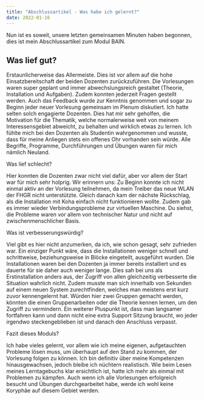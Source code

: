 ```yaml
---
title: "Abschlussartikel - Was habe ich gelernt?"
date: 2022-01-16
---
```


Nun ist es soweit, unsere letzten gemeinsamen Minuten haben begonnen, dies ist mein Abschlussartikel zum Modul BAIN. 

## Was lief gut?

Erstaunlicherweise das Allermeiste. Dies ist vor allem auf die hohe Einsatzbereitschaft der beiden Dozenten zurückzuführen. Die Vorlesungen waren super geplant und immer abwechslungsreich gestaltet (Theorie, Installation und Aufgaben). Zudem konnten jederzeit Fragen gestellt werden. Auch das Feedback wurde zur Kenntnis genommen und sogar zu Beginn jeder neuer Vorlesung gemeinsam im Plenum diskutiert. Ich hatte selten solch engagierte Dozenten. Dies hat mir sehr geholfen, die Motivation für die Thematik, welche normalerweise weit von meinem Interessensgebiet abweicht, zu behalten und wirklich etwas zu lernen. Ich fühlte mich bei den Dozenten als Studentin wahrgenommen und wusste, dass für meine Anliegen stets ein offenes Ohr vorhanden sein würde. Alle Begriffe, Programme, Durchführungen und Übungen waren für mich nämlich Neuland. 

Was lief schlecht?

Hier konnten die Dozenten zwar nicht viel dafür, aber vor allem der Start war für mich sehr holprig. Wir erinnern uns: Zu Beginn konnte ich nicht einmal aktiv an der Vorlesung teilnehmen, da mein Treiber das neue WLAN der FHGR nicht unterstützte. Gleich danach kam der nächste Rückschlag, als die Installation mit Koha einfach nicht funktionieren wollte. Zudem gab es immer wieder Verbindungsprobleme zur virtuellen Maschine. Du siehst, die Probleme waren vor allem von technischer Natur und nicht auf zwischenmenschlicher Basis. 

Was ist verbesserungswürdig?

Viel gibt es hier nicht anzumerken, da ich, wie schon gesagt, sehr zufrieden war. Ein einziger Punkt wäre, dass die Installationen weniger schnell und schrittweise, beziehungsweise in Blöcke eingeteilt, ausgeführt wurden. Die Installationen waren bei den Dozenten ja immer bereits installiert und es dauerte für sie daher auch weniger lange. Dies sah bei uns als Erstinstallation anders aus, der Zugriff von allen gleichzeitig verbesserte die Situation wahrlich nicht. Zudem musste man sich innerhalb von Sekunden auf einem neuen System zurechtfinden, welches man meistens erst kurz zuvor kennengelernt hat.  Würden hier zwei Gruppen gemacht werden, könnten die einen Gruppenarbeiten oder die Theorie kennen lernen, um den Zugriff zu vermindern. Ein weiterer Pluspunkt ist, dass man langsamer fortfahren kann und dann nicht eine extra Support Sitzung braucht, wo jeder irgendwo steckengeblieben ist und danach den Anschluss verpasst. 

Fazit dieses Moduls?

Ich habe vieles gelernt, vor allem wie ich meine eigenen, aufgetauchten Probleme lösen muss, um überhaupt auf den Stand zu kommen, der Vorlesung folgen zu können. Ich bin definitiv über meine Kompetenzen hinausgewachsen, jedoch bleibe ich nüchtern realistisch. Wie beim Lesen meines Lerntagebuchs klar ersichtlich ist, hatte ich mehr als einmal mit Problemen zu kämpfen. Auch wenn ich alle Vorlesungen erfolgreich besucht und Übungen durchgearbeitet habe, werde ich wohl keine Koryphäe auf diesem Gebiet werden.  
